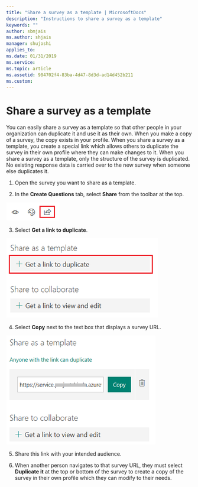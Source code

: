 ```yaml
---
title: "Share a survey as a template | MicrosoftDocs"
description: "Instructions to share a survey as a template"
keywords: ""
author: sbmjais
ms.author: shjais
manager: shujoshi
applies_to: 
ms.date: 01/31/2019
ms.service: 
ms.topic: article
ms.assetid: 984702f4-83ba-4d47-8d3d-ad14d452b211
ms.custom: 
---
```

# Share a survey as a template

You can easily share a survey as a template so that other people in your organization can duplicate it and use it as their own. When you make a copy of a survey, the copy exists in your profile. When you share a survey as a template, you create a special link which allows others to duplicate the survey in their own profile where they can make changes to it. When you share a survey as a template, only the structure of the survey is duplicated. No existing response data is carried over to the new survey when someone else duplicates it.

1.  Open the survey you want to share as a template.

2.  In the **Create Questions** tab, select **Share** from the toolbar at the top.

 ![share the survey](media/share-survey.png "Share the survey")  

3.  Select **Get a link to duplicate**.

 ![get the link to share the survey as template](media/get-survey-duplicate-link.png "Get the link to share the survey as template")  

4.  Select **Copy** next to the text box that displays a survey URL.

 ![link to share the survey as template](media/survey-duplicate-link.png "Link to share the survey as template")  

5.  Share this link with your intended audience.

6.  When another person navigates to that survey URL, they must select **Duplicate it** at the top or bottom of the survey to create a copy of the survey in their own profile which they can modify to their needs.

